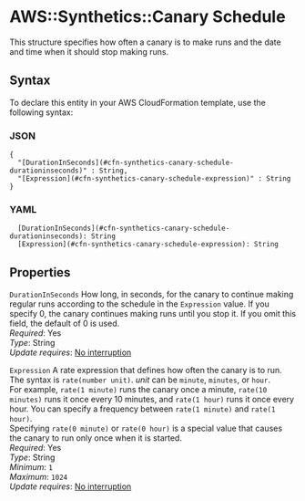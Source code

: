 # AWS::Synthetics::Canary Schedule<a name="aws-properties-synthetics-canary-schedule"></a>

This structure specifies how often a canary is to make runs and the date and time when it should stop making runs\.

## Syntax<a name="aws-properties-synthetics-canary-schedule-syntax"></a>

To declare this entity in your AWS CloudFormation template, use the following syntax:

### JSON<a name="aws-properties-synthetics-canary-schedule-syntax.json"></a>

```
{
  "[DurationInSeconds](#cfn-synthetics-canary-schedule-durationinseconds)" : String,
  "[Expression](#cfn-synthetics-canary-schedule-expression)" : String
}
```

### YAML<a name="aws-properties-synthetics-canary-schedule-syntax.yaml"></a>

```
  [DurationInSeconds](#cfn-synthetics-canary-schedule-durationinseconds): String
  [Expression](#cfn-synthetics-canary-schedule-expression): String
```

## Properties<a name="aws-properties-synthetics-canary-schedule-properties"></a>

`DurationInSeconds`  <a name="cfn-synthetics-canary-schedule-durationinseconds"></a>
How long, in seconds, for the canary to continue making regular runs according to the schedule in the `Expression` value\. If you specify 0, the canary continues making runs until you stop it\. If you omit this field, the default of 0 is used\.  
*Required*: Yes  
*Type*: String  
*Update requires*: [No interruption](https://docs.aws.amazon.com/AWSCloudFormation/latest/UserGuide/using-cfn-updating-stacks-update-behaviors.html#update-no-interrupt)

`Expression`  <a name="cfn-synthetics-canary-schedule-expression"></a>
A rate expression that defines how often the canary is to run\. The syntax is `rate(number unit)`\. *unit* can be `minute`, `minutes`, or `hour`\.   
For example, `rate(1 minute)` runs the canary once a minute, `rate(10 minutes)` runs it once every 10 minutes, and `rate(1 hour)` runs it once every hour\. You can specify a frequency between `rate(1 minute)` and `rate(1 hour)`\.  
Specifying `rate(0 minute)` or `rate(0 hour)` is a special value that causes the canary to run only once when it is started\.  
*Required*: Yes  
*Type*: String  
*Minimum*: `1`  
*Maximum*: `1024`  
*Update requires*: [No interruption](https://docs.aws.amazon.com/AWSCloudFormation/latest/UserGuide/using-cfn-updating-stacks-update-behaviors.html#update-no-interrupt)